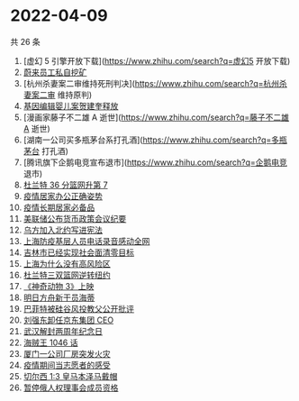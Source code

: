 # 2022-04-09

共 26 条

<!-- BEGIN ZHIHUSEARCH -->
<!-- 最后更新时间 Sat Apr 09 2022 12:08:45 GMT+0800 (China Standard Time) -->
1. [虚幻 5 引擎开放下载](https://www.zhihu.com/search?q=虚幻5 开放下载)
1. [蔚来员工私自挖矿](https://www.zhihu.com/search?q=蔚来员工)
1. [杭州杀妻案二审维持死刑判决](https://www.zhihu.com/search?q=杭州杀妻案二审 维持原判)
1. [基因编辑婴儿案贺建奎释放](https://www.zhihu.com/search?q=基因编辑婴儿案)
1. [漫画家藤子不二雄 A 逝世](https://www.zhihu.com/search?q=藤子不二雄A 逝世)
1. [湖南一公司买多瓶茅台系打孔酒](https://www.zhihu.com/search?q=多瓶茅台 打孔酒)
1. [腾讯旗下企鹅电竞宣布退市](https://www.zhihu.com/search?q=企鹅电竞 退市)
1. [杜兰特 36 分篮网升第 7](https://www.zhihu.com/search?q=篮网)
1. [疫情居家办公正确姿势](https://www.zhihu.com/search?q=疫情居家办公)
1. [疫情长期居家必备品](https://www.zhihu.com/search?q=疫情居家必备)
1. [美联储公布货币政策会议纪要](https://www.zhihu.com/search?q=美联储)
1. [乌方加入北约写进宪法](https://www.zhihu.com/search?q=乌克兰加入北约)
1. [上海防疫基层人员电话录音感动全网](https://www.zhihu.com/search?q=上海防疫工作人员电话录音)
1. [吉林市已经实现社会面清零目标](https://www.zhihu.com/search?q=吉林市疫情社会面清零)
1. [上海为什么没有高风险区](https://www.zhihu.com/search?q=上海高风险)
1. [杜兰特三双篮网逆转纽约](https://www.zhihu.com/search?q=篮网)
1. [《神奇动物 3》上映](https://www.zhihu.com/search?q=神奇动物3)
1. [明日方舟新干员海蒂](https://www.zhihu.com/search?q=明日方舟)
1. [巴菲特被硅谷风投教父公开批评](https://www.zhihu.com/search?q=巴菲特被蒂尔公开批评)
1. [刘强东卸任京东集团 CEO](https://www.zhihu.com/search?q=刘强东)
1. [武汉解封两周年纪念日](https://www.zhihu.com/search?q=武汉解封纪念日)
1. [海贼王 1046 话](https://www.zhihu.com/search?q=海贼王)
1. [厦门一公司厂房突发火灾](https://www.zhihu.com/search?q=厦门突发火灾)
1. [疫情期间当志愿者的感受](https://www.zhihu.com/search?q=抗疫志愿者)
1. [切尔西 1:3 皇马本泽马戴帽](https://www.zhihu.com/search?q=皇马)
1. [暂停俄人权理事会成员资格](https://www.zhihu.com/search?q=暂停俄人权理事会成员资格)
<!-- END ZHIHUSEARCH -->
